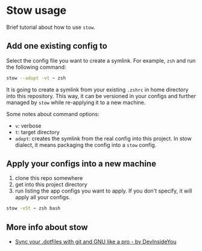 # Stow usage

Brief tutorial about how to use `stow`.

## Add one existing config to

Select the config file you want to create a symlink. For example, `zsh` and run the following command:

```bash
stow --adopt -vt ~ zsh
```

It is going to create a symlink from your existing `.zshrc` in home directory into this repository. This way, it can be versioned in your configs and further managed by `stow` while re-applying it to a new machine.

Some notes about command options:

- `v`: verbose
- `t`: target directory
- `adopt`: creates the symlink from the real config into this project. In stow dialect, it means packaging the config into a `stow` config.

## Apply your configs into a new machine

1. clone this repo somewhere
2. get into this project directory
3. run listing the app configs you want to apply. If you don't specify, it will apply all your configs.

```bash
stow -vSt ~ zsh bash
```

## More info about stow

- [Sync your .dotfiles with git and GNU like a pro - by DevInsideYou](https://www.youtube.com/watch?v=CFzEuBGPPPg)